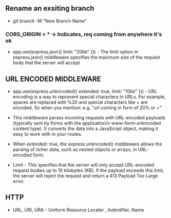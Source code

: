 ## Rename an exsiting branch

- git branch -M "New Branch Name"

### CORS_ORIGIN = \* -> Indicates, req coming from anywhere it's ok

- app.use(express.json({ limit: "20kb" })) - The limit option in express.json() middleware specifies the maximum size of the request body that the server will accept

## URL ENCODED MIDDLEWARE

- app.use(express.urlencoded({ extended: true, limit: "10kb" })) - URL encoding is a way to represent special characters in URLs. For example, spaces are replaced with %20 and special characters like + are encoded. So when you mention: e.g. "url coming in form of 20% or +"

- This middleware parses incoming requests with URL-encoded payloads (typically sent by forms with the application/x-www-form-urlencoded content type). It converts the data into a JavaScript object, making it easy to work with in your routes.

- When extended: true, the express.urlencoded() middleware allows the parsing of richer data, such as nested objects or arrays, in URL-encoded form.

- Limit - This specifies that the server will only accept URL-encoded request bodies up to 10 kilobytes (KB). If the payload exceeds this limit, the server will reject the request and return a 413 Payload Too Large error.

## HTTP

- URL, URI, URA - Uniform Resource Locater , Indentifier, Name
